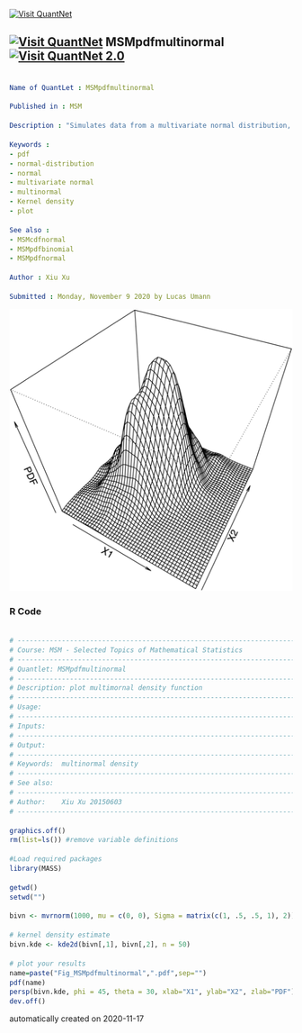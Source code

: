 [<img src="https://github.com/QuantLet/Styleguide-and-FAQ/blob/master/pictures/banner.png" width="888" alt="Visit QuantNet">](http://quantlet.de/)

## [<img src="https://github.com/QuantLet/Styleguide-and-FAQ/blob/master/pictures/qloqo.png" alt="Visit QuantNet">](http://quantlet.de/) **MSMpdfmultinormal** [<img src="https://github.com/QuantLet/Styleguide-and-FAQ/blob/master/pictures/QN2.png" width="60" alt="Visit QuantNet 2.0">](http://quantlet.de/)

```yaml

Name of QuantLet : MSMpdfmultinormal

Published in : MSM

Description : "Simulates data from a multivariate normal distribution, estimates the PDF by kernel density estimate and plots the result."

Keywords : 
- pdf
- normal-distribution
- normal
- multivariate normal
- multinormal
- Kernel density
- plot

See also : 
- MSMcdfnormal
- MSMpdfbinomial
- MSMpdfnormal

Author : Xiu Xu

Submitted : Monday, November 9 2020 by Lucas Umann
```

![Picture1](MSMpdfmultinormal.png)

### R Code
```r

# ------------------------------------------------------------------------------
# Course: MSM - Selected Topics of Mathematical Statistics
# ------------------------------------------------------------------------------
# Quantlet: MSMpdfmultinormal
# ------------------------------------------------------------------------------
# Description: plot multimornal density function 
# ------------------------------------------------------------------------------
# Usage: 
# ------------------------------------------------------------------------------
# Inputs: 
# ------------------------------------------------------------------------------
# Output: 
# ------------------------------------------------------------------------------
# Keywords:  multinormal density    
# ------------------------------------------------------------------------------ 
# See also:  
# ------------------------------------------------------------------------------
# Author:    Xiu Xu 20150603
# ------------------------------------------------------------------------------

graphics.off()
rm(list=ls()) #remove variable definitions

#Load required packages
library(MASS)

getwd()
setwd("")

bivn <- mvrnorm(1000, mu = c(0, 0), Sigma = matrix(c(1, .5, .5, 1), 2))

# kernel density estimate
bivn.kde <- kde2d(bivn[,1], bivn[,2], n = 50)

# plot your results
name=paste("Fig_MSMpdfmultinormal",".pdf",sep="")
pdf(name)
persp(bivn.kde, phi = 45, theta = 30, xlab="X1", ylab="X2", zlab="PDF")
dev.off()


```

automatically created on 2020-11-17